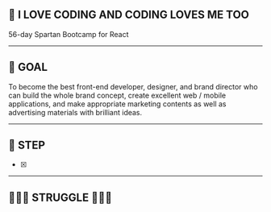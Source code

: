 ## 🙋 I LOVE CODING AND CODING LOVES ME TOO

56-day Spartan Bootcamp for React

---

## 🔮 GOAL

To become the best front-end developer, designer, and brand director
who can build the whole brand concept, create excellent web / mobile applications, and make appropriate marketing contents as well as advertising materials with brilliant ideas.

---

## 📙 STEP

- [x]

---

## 🌴🌊🌊 STRUGGLE 🌊🌊🐠
